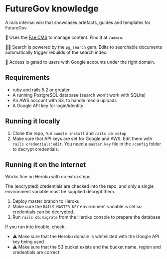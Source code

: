 # FutureGov knowledge

A rails internal wiki that showcases artefacts, guides and templates for FutureGov.

📝 Uses the [Fae CMS](https://faecms.com/) to manage content. Find it at `/admin`.

🕵️‍♀️ Search is powered by the `pg_search` gem. Edits to searchable documents automatically trigger rebuilds of the search index.

🚨 Access is gated to users with Google accounts under the right domain.

## Requirements

- ruby and rails 5.2 or greater
- A running PostgreSQL database (search won't work with SQLite)
- An AWS account with S3, to handle media uploads
- A Google API key for login/identity

## Running it locally

1. Clone the repo, run `bundle install` and `rails db:setup`
2. Make sure that API keys are set for Google and AWS. Edit them with `rails credentials:edit`. You need a `master.key` file in the `/config` folder to decrypt credentials.

## Running it on the internet

Works fine on Heroku with no extra steps.

The (encrypted) credentials are checked into the repo, and only a single environment variable must be supplied decrypt them.

1. Deploy master branch to Heroku
2. Make sure the `RAILS_MASTER_KEY` environment variable is set so credentials can be decrypted.
2. Run `rails db:migrate` from the Heroku console to prepare the database

If you run into trouble, check:

- ⚠️ Make sure that the Heroku domain is whitelisted with the Google API key being used
- ⚠️ Make sure that the S3 bucket exists and the bucket name, region and credentials are correct